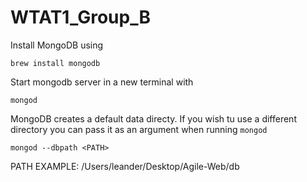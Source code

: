 # WTAT1_Group_B
Install MongoDB using
```
brew install mongodb
```
Start mongodb server in a new terminal with
``` 
mongod 
```
MongoDB creates a default data directy. If you wish tu use a different directory you can pass it as an argument when running ```mongod```

```
mongod --dbpath <PATH>
```
PATH EXAMPLE: /Users/leander/Desktop/Agile-Web/db
